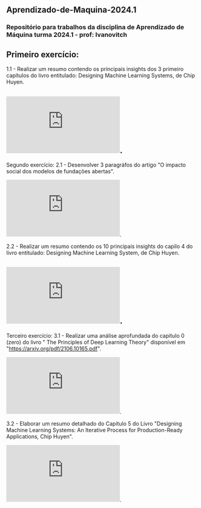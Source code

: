 ## Aprendizado-de-Maquina-2024.1
### Repositório para trabalhos da disciplina de Aprendizado de Máquina turma 2024.1 - prof: Ivanovitch
Primeiro exercício: 
-------------------------------------------------------------------------------------------------------------------
  1.1 - Realizar um resumo contendo os principais insights dos 3 primeiro capítulos do livro entitulado: Designing               Machine Learning Systems, de Chip Huyen.

![A Importância do Machine Learning e suas Aplicação em Produção Industrial](https://github.com/alessandropequeno/Aprendizado-de-Maquina-2024.1/blob/main/Resumo%20de%20ML.pdf).
------------------------------------------------------------------------------------------------------------------

Segundo exercício: 
  2.1 - Desenvolver 3 paragráfos do artigo "O impacto social dos modelos de fundações abertas".
  
  ![Resumo_modelos abertos.pdf](https://github.com/alessandropequeno/Aprendizado-de-Maquina-2024.1/blob/main/Resumo_modelos%20abertos.pdf).
  
  2.2 - Realizar um resumo contendo os 10 principais insights do capilo 4 do livro entitulado: Designing Machine                 Learning System, de Chip Huyen.
  
  ![atividade 2-Resumo cap4.pdf](https://github.com/alessandropequeno/Aprendizado-de-Maquina-2024.1/blob/main/atividade%202-Resumo%20cap4.pdf).
----------------------------------------------------------------------------------------------------------------

Terceiro exercício:
  3.1 - Realizar uma análise aprofundada do capítulo 0 (zero) do livro " The Principles of Deep Learning Theory" disponível em "https://arxiv.org/pdf/2106.10165.pdf".
  
  ![Resumo: Os Princípios da Teoria do Aprendizado Profundo - Capítulo 0](https://github.com/alessandropequeno/Aprendizado-de-Maquina-2024.1/blob/main/Resumo%20Teoria%20da%20DNN.pdf).

  3.2 - Elaborar um resumo detalhado do Capítulo 5 do Livro "Designing
Machine Learning Systems: An Iterative Process for Production-Ready
Applications, Chip Huyen".

  ![Resumo: Capítulo 5 - Engenahria de Recursos](https://github.com/alessandropequeno/Aprendizado-de-Maquina-2024.1/blob/main/resumo%20do%20capitulo%205.pdf).
  

